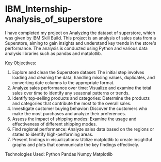 # IBM_Internship-Analysis_of_superstore
I have completed my project on Analyzing the dataset of superstore, which was given by IBM Skill Build.  This project is an analysis of sales data from a Superstore, aiming to gain insights and understand key trends in the store's performance. The analysis is conducted using Python and various data analysis libraries such as pandas and matplotlib.

Key Objectives:
1. Explore and clean the Superstore dataset: The initial step involves loading and cleaning the data, handling missing values, duplicates, and converting date columns to the appropriate format.
2. Analyze sales performance over time: Visualize and examine the total sales over time to identify any seasonal patterns or trends.
3. Identify top-selling products and categories: Determine the products and categories that contribute the most to the overall sales.
4. Investigate customer buying behavior: Discover the customers who make the most purchases and analyze their preferences.
5. Assess the impact of shipping modes: Examine the usage and effectiveness of different shipping modes.
6. Find regional performance: Analyze sales data based on the regions or states to identify high-performing areas.
7. Present findings in visualizations: Utilize matplotlib to create insightful graphs and plots that communicate the key findings effectively.

Technologies Used:
Python
Pandas 
Numpy 
Matplotlib
